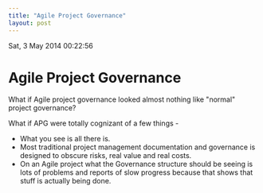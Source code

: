 ```yaml
---
title: "Agile Project Governance"
layout: post 
---
```


Sat, 3 May 2014 00:22:56 

# Agile Project Governance

What if Agile project governance looked almost nothing like "normal"
project governance?

What if APG were totally cognizant of a few things -

* What you see is all there is.
* Most traditional project management documentation and governance is
designed to obscure risks, real value and real costs.
* On an Agile project what the Governance structure should be seeing is lots
of problems and reports of slow progress because that shows that stuff is
actually being done.
